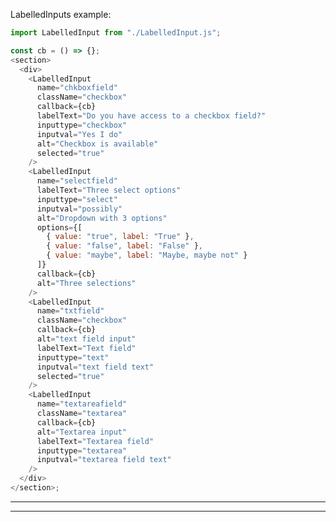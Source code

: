 <!--

## Input basic types are text, select, checkbox, and file input


# text
<LabelledInput lblText='text' inputtype='text' inputval={this.state.txt2} name='text' callback={this.onTextChange} alt='nothing' readOnly='readOnly' />

# file upload
<LabelledInput lblText='File Upload' inputtype='file' name='fileupload' callback={() => {}} alt='nothing' options={['image/*', 'application/msword', '.pdf']} />

# select
<LabelledInput lblText='New Input' inputtype='select' name='newinput' id='newinput' callback={this.onChange}
selected={[this.state.txt2]} alt='nothing' options={['one', 'two', 'three']} />

#checkbox
<LabelledInput lblText='New Input' inputtype='select' name='newinput' id='newinput' callback={this.onChange}
selected={[this.state.txt2]} alt='nothing' options={['one', 'two', 'three']} />
 -->

LabelledInputs example:

```js
import LabelledInput from "./LabelledInput.js";

const cb = () => {};
<section>
  <div>
    <LabelledInput
      name="chkboxfield"
      className="checkbox"
      callback={cb}
      labelText="Do you have access to a checkbox field?"
      inputtype="checkbox"
      inputval="Yes I do"
      alt="Checkbox is available"
      selected="true"
    />
    <LabelledInput
      name="selectfield"
      labelText="Three select options"
      inputtype="select"
      inputval="possibly"
      alt="Dropdown with 3 options"
      options={[
        { value: "true", label: "True" },
        { value: "false", label: "False" },
        { value: "maybe", label: "Maybe, maybe not" }
      ]}
      callback={cb}
      alt="Three selections"
    />
    <LabelledInput
      name="txtfield"
      className="checkbox"
      callback={cb}
      alt="text field input"
      labelText="Text field"
      inputtype="text"
      inputval="text field text"
      selected="true"
    />
    <LabelledInput
      name="textareafield"
      className="textarea"
      callback={cb}
      alt="Textarea input"
      labelText="Textarea field"
      inputtype="textarea"
      inputval="textarea field text"
    />
  </div>
</section>;
```

---

---
